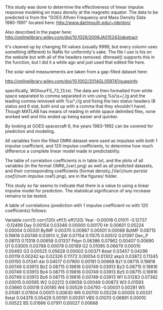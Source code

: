 This study was done to determine the effectiveness of linear impulse response modeling on mass density at the magnetic equator. The data to be predicted is from the "GOES Alfven Frequency and Mass Density Data 1980-1991" located here:
http://www.dartmouth.edu/~rdenton/

Also described in the paper here:
http://onlinelibrary.wiley.com/doi/10.1029/2009JA015243/abstract

It's cleaned up by changing fill values (usually 9999, but every column uses something different) to NaNs for uniformity's sake. The file I use is his on the website but with all of the headers removed. dlmread() supports this in the function, but I did it a while ago and just used that edited file here.

The solar wind measurements are taken from a gap-filled dataset here:

http://onlinelibrary.wiley.com/doi/10.1002/2014GL059741/suppinfo

specifically, WGhourFS_72_13.txt. The data are then formatted from white space separated to comma separated in vim using %s/\s+/,/g and the leading comma removed with %s/^,//g and fixing the two status headers (8 status and 6 stat, both end up with a comma that they shouldn't have). Though MATLAB has means of reading in white space delimited files, none worked well and this ended up being easier and quicker.

By looking at GOES spacecraft 6, the years 1983-1992 can be covered for prediction and modeling.

All variables from the filled OMNI dataset were used as impulses with both 1 impulse coefficient, and 120 impulse coefficients, to determine how much difference a complete linear model made in predictability.

The table of correlation coefficients is in table.txt, and the plots of all variables (in the format OMNI_{var}.png) as well as all predicted datasets, and their corresponding coefficients (format density_{Var}_{num persist coef}_{num impulse coef}.png), are in the figures/ folder.

This study so far seems to indicate that there is a value to using a linear impulse model for prediction. The statistical significance of any increase remains to be tested.

A table of correlations (prediction with 1 impulse coefficient vs with 120 coefficients) follows:

Variable 	 corr(1) 	 corr(120) 	 eff(1) 	 eff(120)
Year 	 -0.00018 	 0.01011 	 -0.12737 	 -0.12499
Day 	 0.00154 	 0.03346 	 0.00000 	 0.00170
Hr 	 0.00601 	 0.05224 	 0.00004 	 0.00331
ByIMF 	 0.00370 	 0.00987 	 0.00001 	 0.00068
BzIMF 	 0.08715 	 0.19816 	 0.00749 	 0.03913
V_SW 	 0.07154 	 0.11575 	 0.00512 	 0.01397
Den_P 	 0.08113 	 0.11318 	 0.00658 	 0.01337
Pdyn 	 0.06386 	 0.07962 	 0.00407 	 0.00690
G1 	 0.03005 	 0.03768 	 0.00079 	 0.00169
G2 	 0.01095 	 0.06679 	 0.00010 	 0.00493
G3 	 0.00525 	 0.05628 	 0.00002 	 0.00371
8stat 	 0.03457 	 0.04296 	 0.00119 	 0.00242
kp 	 0.02326 	 0.11172 	 0.00054 	 0.01302
akp3 	 0.03872 	 0.11345 	 0.00150 	 0.01341
dst 	 0.04517 	 0.07900 	 0.00191 	 0.00668
Bz1 	 0.08715 	 0.19816 	 0.00749 	 0.03913
Bz2 	 0.08715 	 0.19816 	 0.00749 	 0.03913
Bz3 	 0.08715 	 0.19816 	 0.00749 	 0.03913
Bz4 	 0.08715 	 0.19816 	 0.00749 	 0.03913
Bz5 	 0.08715 	 0.19816 	 0.00749 	 0.03913
Bz6 	 0.08715 	 0.19816 	 0.00749 	 0.03913
W1 	 0.01283 	 0.07382 	 0.00015 	 0.00595
W2 	 0.02212 	 0.09056 	 0.00049 	 0.00873
W3 	 0.01593 	 0.03660 	 0.00018 	 0.00185
W4 	 0.00529 	 0.04793 	 -0.00001 	 0.00281
W5 	 0.01081 	 0.07604 	 0.00011 	 0.00630
W6 	 0.00700 	 0.05228 	 0.00005 	 0.00331
6stat 	 0.04376 	 0.05429 	 0.00191 	 0.00351
VBS 	 0.01070 	 0.06891 	 0.00010 	 0.00522
BS 	 0.01666 	 0.07911 	 0.00027 	 0.00668
